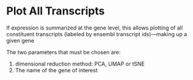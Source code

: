 # Plot All Transcripts

If expression is summarized at the gene level, this allows plotting of all constituent transcripts (labeled by ensembl transcript ids)—making up a given gene

The two parameters that must be chosen are:

1. dimensional reduction method: PCA, UMAP or tSNE
2. The name of the gene of interest 
